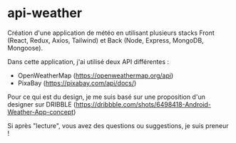 # api-weather

Création d'une application de météo en utilisant plusieurs stacks Front (React, Redux, Axios, Tailwind) et Back (Node, Express, MongoDB, Mongoose).

Dans cette application, j'ai utilisé deux API différentes :

- OpenWeatherMap (https://openweathermap.org/api)
- PixaBay (https://pixabay.com/api/docs/)

Pour ce qui est du design, je me suis basé sur une proposition d'un designer sur DRIBBLE (https://dribbble.com/shots/6498418-Android-Weather-App-concept)

Si après "lecture", vous avez des questions ou suggestions, je suis preneur !
